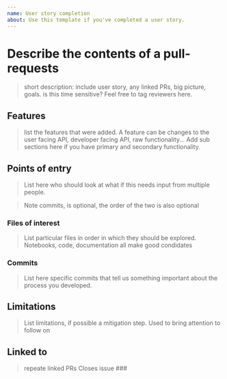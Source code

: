 ```yaml
---
name: User story completion
about: Use this template if you've completed a user story.
---
```


# Describe the contents of a pull-requests

> short description: include user story, any linked PRs, big picture, goals.
> is this time sensitive? Feel free to tag reviewers here.

## Features

> list the features that were added.
> A feature can be changes to the user facing API, developer facing API, raw functionality...
> Add sub sections here if you have primary and secondary functionality.

## Points of entry

> List here who should look at what if this needs input from multiple people.

> Note commits, is optional, the order of the two is also optional

### Files of interest

> List particular files in order in which they should be explored.
> Notebooks, code, documentation all make good condidates

### Commits

> List here specific commits that tell us something important about the process you developed.

## Limitations

> List limitations, if possible a mitigation step.
> Used to bring attention to follow on

## Linked to

> repeate linked PRs
> Closes issue ###
